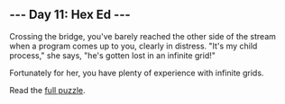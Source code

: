 ## --- Day 11: Hex Ed ---
Crossing the bridge, you've barely reached the other side of the stream when a program comes up to you, clearly in distress.  "It's my child process," she says, "he's gotten lost in an infinite grid!"

Fortunately for her, you have plenty of experience with infinite grids.

Read the [full puzzle](https://adventofcode.com/2017/day/11).